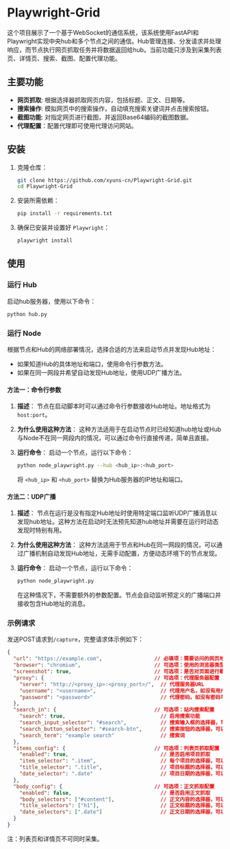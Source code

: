# Playwright-Grid

这个项目展示了一个基于WebSocket的通信系统，该系统使用FastAPI和Playwright实现中央hub和多个节点之间的通信。Hub管理连接、分发请求并处理响应，而节点执行网页抓取任务并将数据返回给hub。当前功能只涉及到采集列表页、详情页、搜索、截图、配置代理功能。

## 主要功能

- **网页抓取**: 根据选择器抓取网页内容，包括标题、正文、日期等。
- **搜索操作**: 模拟网页中的搜索操作，自动填充搜索关键词并点击搜索按钮。
- **截图功能**: 对指定网页进行截图，并返回Base64编码的截图数据。
- **代理配置**：配置代理即可使用代理访问网站。

## 安装

1. 克隆仓库：
    ```bash
    git clone https://github.com/xyuns-cn/Playwright-Grid.git
    cd Playwright-Grid
    ```

2. 安装所需依赖：
    ```bash
    pip install -r requirements.txt
    ```

3. 确保已安装并设置好 `Playwright`：
    ```bash
    playwright install
    ```

## 使用

### 运行 Hub

启动hub服务器，使用以下命令：
```bash
python hub.py
```

### 运行 Node

根据节点和Hub的网络部署情况，选择合适的方法来启动节点并发现Hub地址：
- 如果知道Hub的具体地址和端口，使用命令行参数方法。
- 如果在同一网段并希望自动发现Hub地址，使用UDP广播方法。

#### 方法一：命令行参数

1. **描述**：
   节点在启动脚本时可以通过命令行参数接收Hub地址。地址格式为 `host:port`。

2. **为什么使用这种方法**：
   这种方法适用于在启动节点时已经知道hub地址或Hub与Node不在同一网段内的情况，可以通过命令行直接传递，简单且直接。

3. **运行命令**：
   启动一个节点，运行以下命令：
   ```bash
   python node_playwright.py --hub <hub_ip>:<hub_port>
   ```
   将 `<hub_ip>` 和 `<hub_port>` 替换为Hub服务器的IP地址和端口。

#### 方法二：UDP广播

1. **描述**：
   节点在运行是没有指定Hub地址时使用特定端口监听UDP广播消息以发现hub地址。这种方法在启动时无法预先知道hub地址并需要在运行时动态发现时特别有用。

2. **为什么使用这种方法**：
   这种方法适用于节点和Hub在同一网段的情况，可以通过广播机制自动发现Hub地址，无需手动配置，方便动态环境下的节点发现。

3. **运行命令**：
   启动一个节点，运行以下命令：
   ```bash
   python node_playwright.py
   ```
   在这种情况下，不需要额外的参数配置。节点会自动监听预定义的广播端口并接收包含Hub地址的消息。

### 示例请求

发送POST请求到`/capture`，完整请求体示例如下：
```json
{
  "url": "https://example.com",                 // 必填项：需要访问的网页地址
  "browser": "chromium",                        // 可选项：使用的浏览器类型，可以是'chromium', 'firefox', 或 'webkit'，不填默认为'chromium'
  "screenshot": true,                           // 可选项：是否对页面进行截图
  "proxy": {                                    // 可选项：代理服务器配置
    "server": "http://<proxy_ip>:<proxy_port>/",  // 代理服务器URL
    "username": "<username>",                     // 代理用户名，如没有用户名可不填
    "password": "<password>"                      // 代理密码，如没有密码可不填
  },
  "search_in": {                                // 可选项：站内搜索配置
    "search": true,                               // 启用搜索功能
    "search_input_selector": "#search",           // 搜索输入框的选择器，可以是CSS选择器或XPath
    "search_button_selector": "#search-btn",      // 搜索按钮的选择器，可以是CSS选择器或XPath
    "search_term": "example search"               // 搜索词
  },
  "items_config": {                             // 可选项：列表页抓取配置
    "enabled": true,                              // 是否启用项目抓取
    "item_selector": ".item",                     // 每个项目的选择器，可以是CSS选择器或XPath
    "title_selector": ".title",                   // 项目标题的选择器，可以是CSS选择器或XPath
    "date_selector": ".date"                      // 项目日期的选择器，可以是CSS选择器或XPath
  },
  "body_config": {                              // 可选项：正文抓取配置
    "enabled": false,                             // 是否启用正文抓取
    "body_selectors": ["#content"],               // 正文内容的选择器，可以是CSS选择器或XPath
    "title_selectors": ["h1"],                    // 正文标题的选择器，可以是CSS选择器或XPath
    "date_selectors": [".date"]                   // 正文日期的选择器，可以是CSS选择器或XPath
  }
}

```
注：列表页和详情页不可同时采集。

